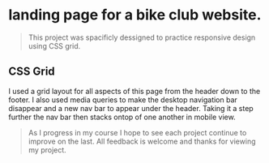 ﻿# landing page for a bike club website.
 
 > This project was spacificly dessigned
 > to practice responsive design
 > using CSS grid.
 
 ## CSS Grid
 
 I used a grid layout for all aspects of this page from the header down to the footer.
 I also used media queries to make the desktop navigation bar disappear and a new nav bar to appear under the header.
Taking it a step further the nav bar then stacks ontop of one another in mobile view.

> As I progress in my course I hope to see each project
> continue to improve on the last.
> All feedback is welcome and thanks for viewing my project.
